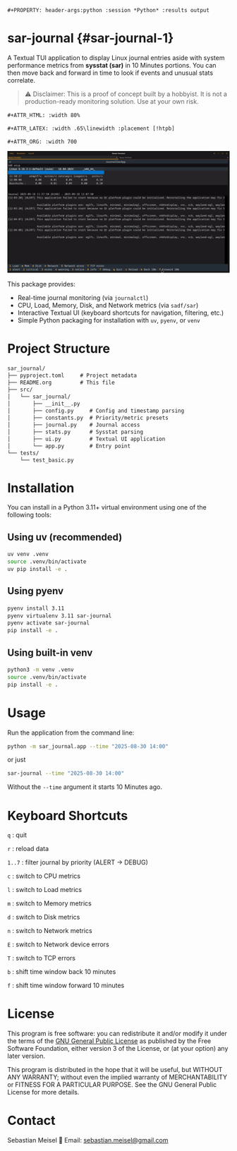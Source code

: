 ```{=org}
#+PROPERTY: header-args:python :session *Python* :results output
```
# sar-journal {#sar-journal-1}

A Textual TUI application to display Linux journal entries aside with
system performance metrics from **sysstat (sar)** in 10 Minutes
portions. You can then move back and forward in time to look if events
and unusual stats correlate.

> ⚠️ Disclaimer: This is a proof of concept built by a hobbyist. It is
> not a production-ready monitoring solution. Use at your own risk.

```{=org}
#+ATTR_HTML: :width 80%
```
```{=org}
#+ATTR_LATEX: :width .65\linewidth :placement [!htpb]
```
```{=org}
#+ATTR_ORG: :width 700
```
![](img/sar_journal.gif)

This package provides:

- Real-time journal monitoring (via `journalctl`)
- CPU, Load, Memory, Disk, and Network metrics (via `sadf/sar`)
- Interactive Textual UI (keyboard shortcuts for navigation, filtering,
  etc.)
- Simple Python packaging for installation with `uv`, `pyenv`, or `venv`

# Project Structure

``` text
sar_journal/
├── pyproject.toml     # Project metadata
├── README.org         # This file
├── src/
│   └── sar_journal/
│       ├── __init__.py
│       ├── config.py     # Config and timestamp parsing
│       ├── constants.py  # Priority/metric presets
│       ├── journal.py    # Journal access
│       ├── stats.py      # Sysstat parsing
│       ├── ui.py         # Textual UI application
│       └── app.py        # Entry point
└── tests/
    └── test_basic.py
```

# Installation

You can install in a Python 3.11+ virtual environment using one of the
following tools:

## Using uv (recommended)

``` bash
uv venv .venv
source .venv/bin/activate
uv pip install -e .
```

## Using pyenv

``` bash
pyenv install 3.11
pyenv virtualenv 3.11 sar-journal
pyenv activate sar-journal
pip install -e .
```

## Using built-in venv

``` bash
python3 -m venv .venv
source .venv/bin/activate
pip install -e .
```

# Usage

Run the application from the command line:

``` bash
python -m sar_journal.app --time "2025-08-30 14:00"
```

or just

``` bash
sar-journal --time "2025-08-30 14:00"
```

Without the `--time` argument it starts 10 Minutes ago.

# Keyboard Shortcuts

`q`
:   quit

`r`
:   reload data

`1..7`
:   filter journal by priority (ALERT → DEBUG)

`c`
:   switch to CPU metrics

`l`
:   switch to Load metrics

`m`
:   switch to Memory metrics

`d`
:   switch to Disk metrics

`n`
:   switch to Network metrics

`E`
:   switch to Network device errors

`T`
:   switch to TCP errors

`b`
:   shift time window back 10 minutes

`f`
:   shift time window forward 10 minutes

# License

This program is free software: you can redistribute it and/or modify it
under the terms of the [GNU General Public License](LICENSE) as
published by the Free Software Foundation, either version 3 of the
License, or (at your option) any later version.

This program is distributed in the hope that it will be useful, but
WITHOUT ANY WARRANTY; without even the implied warranty of
MERCHANTABILITY or FITNESS FOR A PARTICULAR PURPOSE. See the GNU General
Public License for more details.

# Contact

Sebastian Meisel 📧 Email: sebastian.meisel@gmail.com
